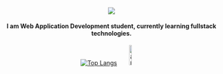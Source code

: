 <div align="center">
    
<h4>
<img src="https://readme-typing-svg.demolab.com/?lines=Hi+👋+I'm+Alejandro!;Welcome+to+my+Github!&font=Fira%20Code&center=true&width=300&height=33&duration=3000&pause=1000">
</h4>

<h4>
I am Web Application Development student, currently learning fullstack technologies.
</h4>

[![Top Langs](https://github-readme-stats.vercel.app/api/top-langs/?username=alherdom&theme=transparent&layout=compact)](https://github.com/anuraghazra/github-readme-stats)
<img width="11%" src="https://komarev.com/ghpvc/?username=alherdom&label=Profile%20views&color=0e75b6&style=for-the-badge" alt="alherdom"/>

</div>
